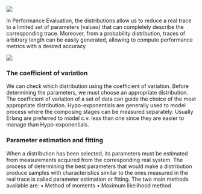 ![](https://i.imgur.com/gJl6eQG.png)

In Performance Evaluation, the distributions allow us to reduce a real trace to a limited set of parameters (values) that can completely describe the corresponding trace. Moreover, from a probability distribution, traces of arbitrary length can be easily generated, allowing to compute performance metrics with a desired accuracy

![](https://i.imgur.com/OVPO21O.png)

### The coefficient of variation
We can check which distribution using the coefficient of variation. Before determining the parameters, we must choose an appropriate distribution. The coefficient of variation of a set of data can guide the choice of the most appropriate distribution. Hypo-exponentials are generally used to model process where the composing stages can be measured separately. Usually Erlang are preferred to model c.v. less than one since they are easier to manage than Hypo-exponentials.
### Parameter estimation and fitting
When a distribution has been selected, its parameters must be estimated from measurements acquired from the corresponding real system. The process of determining the best parameters that would make a distribution produce samples with characteristics similar to the ones measured in the real trace is called parameter estimation or fitting.
The two main methods available are:
• Method of moments
• Maximum likelihood method 